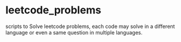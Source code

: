 # leetcode_problems
scripts to Solve leetcode problems, each code may  solve in  a different language or even a same question in multiple languages. 

